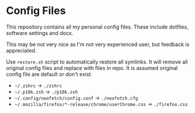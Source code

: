 # Config Files

This repository contains all my personal config files. These include dotfiles, software settings and docs.

This may be not very nice as I'm not very experienced user, but feedback is appreciated.

Use `restore.sh` script to automatically restore all symlinks.
It will remove all original config files and replace with files in repo.
It is assumed original config file are default or don't exist.

- `~/.zshrc` → `./zshrc`
- `~/.p10k.zsh` → `./p10k.zsh`
- `~/.config/neofetch/config.conf` → `./neofetch.cfg`
- `~/.mozilla/firefox/*-release/chrome/userChrome.css` → `./firefox.css`
